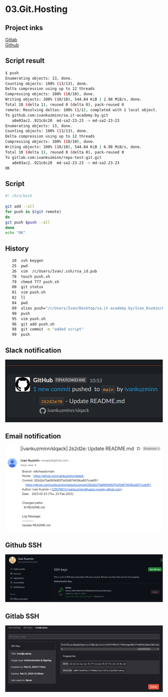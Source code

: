 # **03.Git.Hosting**
## **Project inks**
[Gitlab](https://gitlab.com/ivankuzminn/repo-test-git)<br>
[Github](https://github.com/ivankuzminn/sa.it-academy.by)

## **Script result**
```bash
$ push
Enumerating objects: 13, done.
Counting objects: 100% (13/13), done.
Delta compression using up to 12 threads
Compressing objects: 100% (10/10), done.
Writing objects: 100% (10/10), 544.84 KiB | 2.98 MiB/s, done.
Total 10 (delta 1), reused 0 (delta 0), pack-reused 0
remote: Resolving deltas: 100% (1/1), completed with 1 local object.
To github.com:ivankuzminn/sa.it-academy.by.git
   a8e03ac2..921c6c20  md-sa2-23-23 -> md-sa2-23-23
Enumerating objects: 13, done.
Counting objects: 100% (13/13), done.
Delta compression using up to 12 threads
Compressing objects: 100% (10/10), done.
Writing objects: 100% (10/10), 544.84 KiB | 6.98 MiB/s, done.
Total 10 (delta 1), reused 0 (delta 0), pack-reused 0
To gitlab.com:ivankuzminn/repo-test-git.git
   a8e03ac2..921c6c20  md-sa2-23-23 -> md-sa2-23-23
OK
```
## **Script**
```bash
#! /bin/bash

git add --all
for push in $(git remote)
do
git push $push --all
done
echo "OK"
```
## **History**
```bash
   20  ssh keygen
   25  pwd 
   26  vim  /c/Users/Ivan/.ssh/rsa_id.pub
   78  touch push.sh
   79  chmod 777 push.sh
   80  git status
   81  vim push.sh
   82  ll
   84  pwd
   89  alias push="/c/Users/Ivan/Desktop/sa.it-academy.by/Ivan_Kuzmin/03.Git. Hosting/push.sh"
   90  push
   95  vim push.sh
   96  git add push.sh
   98  git commit -m "added script"
   99  push
```

## Slack notification ##
![Slack](slack.png)

## Email notification ##
![Email](mail.png)

## Github SSH ##
![Hub](sshgithub.png)

## Gitlab SSH ##
![Lab](sshgitlab.png)
